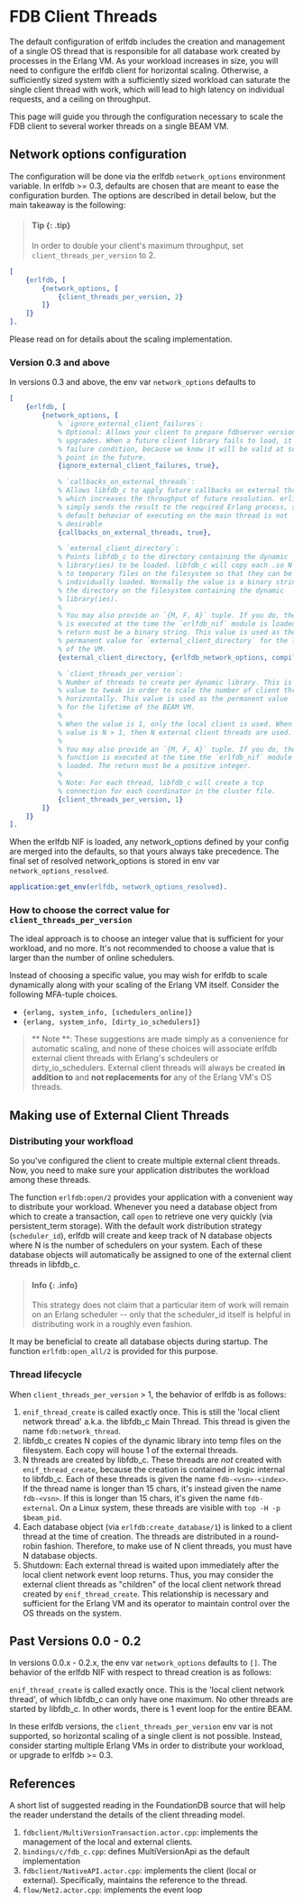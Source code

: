 # FDB Client Threads

The default configuration of erlfdb includes the creation and management of a single OS thread that is responsible for all database work created by processes in the Erlang VM. As your workload increases in size, you will need to configure the erlfdb client for horizontal scaling. Otherwise, a sufficiently sized system with a sufficiently sized workload can saturate the single client thread with work, which will lead to high latency on individual requests, and a ceiling on throughput.

This page will guide you through the configuration necessary to scale the FDB client to several worker threads on a single BEAM VM.

## Network options configuration

The configuration will be done via the erlfdb `network_options` environment variable. In erlfdb >= 0.3, defaults are chosen that are meant to ease the configuration burden. The options are described in detail below, but the main takeaway is the following:

> #### Tip {: .tip}
>
> In order to double your client's maximum throughput, set
> `client_threads_per_version` to 2.

```erlang
[
    {erlfdb, [
        {network_options, [
            {client_threads_per_version, 2}
        ]}
    ]}
].
```

Please read on for details about the scaling implementation.

### Version 0.3 and above

In versions 0.3 and above, the env var `network_options` defaults to

```erlang
[
    {erlfdb, [
        {network_options, [
            % `ignore_external_client_failures`:
            % Optional: Allows your client to prepare fdbserver version
            % upgrades. When a future client library fails to load, it's not a
            % failure condition, because we know it will be valid at some
            % point in the future.
            {ignore_external_client_failures, true},

            % `callbacks_on_external_threads`:
            % Allows libfdb_c to apply future callbacks on external threads,
            % which increases the throughput of future resolution. erlfdb
            % simply sends the result to the required Erlang process, so the
            % default behavior of executing on the main thread is not
            % desirable
            {callbacks_on_external_threads, true},

            % `external_client_directory`:
            % Points libfdb_c to the directory containing the dynamic
            % library(ies) to be loaded. libfdb_c will copy each .so N times
            % to temporary files on the filesystem so that they can be
            % individually loaded. Normally the value is a binary string of
            % the directory on the filesystem containing the dynamic
            % library(ies).
            %
            % You may also provide an `{M, F, A}` tuple. If you do, the function
            % is executed at the time the `erlfdb_nif` module is loaded. The
            % return must be a binary string. This value is used as the
            % permanent value for `external_client_directory` for the lifetime
            % of the VM.
            {external_client_directory, {erlfdb_network_options, compile_time_external_client_directory, []}},

            % `client_threads_per_version`:
            % Number of threads to create per dynamic library. This is the
            % value to tweak in order to scale the number of client threads
            % horizontally. This value is used as the permanent value
            % for the lifetime of the BEAM VM.
            %
            % When the value is 1, only the local client is used. When the
            % value is N > 1, then N external client threads are used.
            %
            % You may also provide an `{M, F, A}` tuple. If you do, the
            % function is executed at the time the `erlfdb_nif` module is
            % loaded. The return must be a positive integer.
            %
            % Note: For each thread, libfdb_c will create a tcp
            % connection for each coordinator in the cluster file.
            {client_threads_per_version, 1}
        ]}
    ]}
].
```

When the erlfdb NIF is loaded, any network_options defined by your config are merged into the defaults, so that yours always take precedence. The final set of resolved network_options is stored in env var `network_options_resolved`.

```erlang
application:get_env(erlfdb, network_options_resolved).
```

### How to choose the correct value for `client_threads_per_version`

The ideal approach is to choose an integer value that is sufficient for your workload, and no more. It's not recommended to choose a value that is larger than the number of online schedulers.

Instead of choosing a specific value, you may wish for erlfdb to scale dynamically along with your scaling of the Erlang VM itself. Consider the following MFA-tuple choices.

- `{erlang, system_info, [schedulers_online]}`
- `{erlang, system_info, [dirty_io_schedulers]}`

> ** Note **: These suggestions are made simply as a convenience for automatic scaling, and none of these choices will associate erlfdb external client threads with Erlang's schdeulers or dirty_io_schedulers. External client threads will always be created **in addition to** and **not replacements for** any of the Erlang VM's OS threads.

## Making use of External Client Threads

### Distributing your workfload

So you've configured the client to create multiple external client threads. Now, you need to make sure your application distributes the workload among these threads.

The function `erlfdb:open/2` provides your application with a convenient way to distribute your workload. Whenever you need a database object from which to create a transaction, call `open` to retrieve one very quickly (via persistent_term storage). With the default work distribution strategy (`scheduler_id`), erlfdb will create and keep track of N database objects where N is the number of schedulers on your system. Each of these database objects will automatically be assigned to one of the external client threads in libfdb_c.

> #### Info {: .info}
> This strategy does not claim that a particular item of work will remain on an Erlang scheduler -- only that the scheduler_id itself is helpful in distributing work in a roughly even fashion.

It may be beneficial to create all database objects during startup. The function `erlfdb:open_all/2` is provided for this purpose.

### Thread lifecycle

When `client_threads_per_version` > 1, the behavior of erlfdb is as follows:

1. `enif_thread_create` is called exactly once. This is still the 'local client network thread' a.k.a. the libfdb_c Main Thread. This thread is given the name `fdb:network_thread`.
2. libfdb_c creates N copies of the dynamic library into temp files on the filesystem. Each copy will house 1 of the external threads.
3. N threads are created by libfdb_c. These threads are *not* created with `enif_thread_create`, because the creation is contained in logic internal to libfdb_c. Each of these threads is given the name `fdb-<vsn>-<index>`. If the thread name is longer than 15 chars, it's instead given the name `fdb-<vsn>`. If this is longer than 15 chars, it's given the name `fdb-external`. On a Linux system, these threads are visible with `top -H -p $beam_pid`.
4. Each database object (via `erlfdb:create_database/1`) is linked to a client thread at the time of creation. The threads are distributed in a round-robin fashion. Therefore, to make use of N client threads, you must have N database objects.
5. Shutdown: Each external thread is waited upon immediately after the local client network event loop returns. Thus, you may consider the external client threads as "children" of the local client network thread created by `enif_thread_create`. This relationship is necessary and sufficient for the Erlang VM and its operator to maintain control over the OS threads on the system.

## Past Versions 0.0 - 0.2

In versions 0.0.x - 0.2.x, the env var `network_options` defaults to `[]`. The behavior of the erlfdb NIF with respect to thread creation is as follows:

`enif_thread_create` is called exactly once. This is the 'local client network thread', of which libfdb_c can only have one maximum. No other threads are started by libfdb_c. In other words, there is 1 event loop for the entire BEAM.

In these erlfdb versions, the `client_threads_per_version` env var is not supported, so horizontal scaling of a single client is not possible. Instead, consider starting multiple Erlang VMs in order to distribute your workload, or upgrade to erlfdb >= 0.3.

## References

A short list of suggested reading in the FoundationDB source that will help the reader understand the details of the client threading model.

1. `fdbclient/MultiVersionTransaction.actor.cpp`: implements the management of the local and external clients.
2. `bindings/c/fdb_c.cpp`: defines MultiVersionApi as the default implementation
2. `fdbclient/NativeAPI.actor.cpp`: implements the client (local or external). Specifically, maintains the reference to the thread.
3. `flow/Net2.actor.cpp`: implements the event loop
